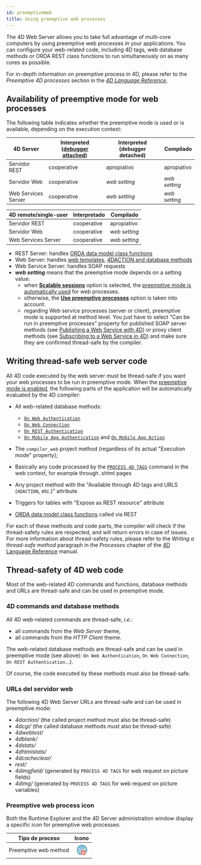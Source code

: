 ```yaml
---
id: preemptiveWeb
title: Using preemptive web processes
---
```



The 4D Web Server allows you to take full advantage of multi-core computers by using preemptive web processes in your applications. You can configure your web-related code, including 4D tags, web database methods or ORDA REST class functions to run simultaneously on as many cores as possible.

For in-depth information on preemptive process in 4D, please refer to the *Preemptive 4D processes* section in the [*4D Language Reference*](https://doc.4d.com).

## Availability of preemptive mode for web processes

The following table indicates whether the preemptive mode is used or is available, depending on the execution context:

| 4D Server           | Interpreted ([debugger attached](../Debugging/debugging-remote.md)) | Interpreted (debugger detached) | Compilado     |
| ------------------- | ------------------------------------------------------------------- | ------------------------------- | ------------- |
| Servidor REST       | cooperative                                                         | apropiativo                     | apropiativo   |
| Servidor Web        | cooperative                                                         | *web setting*                   | *web setting* |
| Web Services Server | cooperative                                                         | *web setting*                   | *web setting* |

| 4D remote/single-user | Interpretado | Compilado     |
| --------------------- | ------------ | ------------- |
| Servidor REST         | cooperative  | apropiativo   |
| Servidor Web          | cooperative  | *web setting* |
| Web Services Server   | cooperative  | *web setting* |

- REST Server: handles [ORDA data model class functions](../REST/ClassFunctions.md)
- Web Server: handles [web templates](templates.md), [4DACTION and database methods](httpRequests.md)
- Web Service Server: handles SOAP requests
- ***web setting*** means that the preemptive mode depends on a setting value:
    - when [**Scalable sessions**](sessions.md#enabling-sessions) option is selected, the [preemptive mode is automatically used](sessions.md#preemptive-mode) for web processes.
    - otherwise, the [**Use preemptive processes**](webServerConfig.md#use-preemptive-processes) option is taken into account.
    - regarding Web service processes (server or client), preemptive mode is supported at method level. You just have to select "Can be run in preemptive processes" property for published SOAP server methods (see [Publishing a Web Service with 4D](https://doc.4d.com/4Dv19/4D/19/Publishing-a-Web-Service-with-4D.300-5416868.en.html)) or proxy client methods (see [Subscribing to a Web Service in 4D](https://doc.4d.com/4Dv19/4D/19/Subscribing-to-a-Web-Service-in-4D.300-5416870.en.html)) and make sure they are confirmed thread-safe by the compiler.




## Writing thread-safe web server code

All 4D code executed by the web server must be thread-safe if you want your web processes to be run in preemptive mode. When the [preemptive mode is enabled](#availability-of-preemptive-mode-for-web-processes), the following parts of the application will be automatically evaluated by the 4D compiler:

*   All web-related database methods:
    *   [`On Web Authentication`](authentication.md#on-web-authentication)
    *   [`On Web Connection`](httpRequests.md#on-web-connection)
    *   [`On REST Authentication`](REST/configuration.md#using-the-on-rest-authentication-database-method)
    *   [`On Mobile App Authentication`](https://developer.4d.com/go-mobile/docs/4d/on-mobile-app-authentication) and [`On Mobile App Action`](https://developer.4d.com/go-mobile/docs/4d/on-mobile-app-action)

*   The `compiler_web` project method (regardless of its actual "Execution mode" property);

*   Basically any code processed by the [`PROCESS 4D TAGS`](https://doc.4d.com/4dv19R/help/command/en/page816.html) command in the web context, for example through .shtml pages

*   Any project method with the "Available through 4D tags and URLS (`4DACTION`, etc.)" attribute

*   Triggers for tables with "Expose as REST resource" attribute

*   [ORDA data model class functions](../REST/ClassFunctions.md) called via REST

For each of these methods and code parts, the compiler will check if the thread-safety rules are respected, and will return errors in case of issues. For more information about thread-safety rules, please refer to the *Writing a thread-safe method* paragraph in the *Processes* chapter of the [4D Language Reference](https://doc.4d.com) manual.

## Thread-safety of 4D web code

Most of the web-related 4D commands and functions, database methods and URLs are thread-safe and can be used in preemptive mode.

### 4D commands and database methods

All 4D web-related commands are thread-safe, *i.e.*:

*   all commands from the *Web Server* theme,
*   all commands from the *HTTP Client* theme.

The web-related database methods are thread-safe and can be used in preemptive mode (see above): `On Web Authentication`, `On Web Connection`, `On REST Authentication`...).

Of course, the code executed by these methods must also be thread-safe.


### URLs del servidor web

The following 4D Web Server URLs are thread-safe and can be used in preemptive mode:

*   *4daction/* (the called project method must also be thread-safe)
*   *4dcgi/* (the called database methods must also be thread-safe)
*   *4dwebtest/*
*   *4dblank/*
*   *4dstats/*
*   *4dhtmlstats/*
*   *4dcacheclear/*
*   *rest/*
*   *4dimgfield/* (generated by `PROCESS 4D TAGS` for web request on picture fields)
*   *4dimg/* (generated by `PROCESS 4D TAGS` for web request on picture variables)

### Preemptive web process icon

Both the Runtime Explorer and the 4D Server administration window display a specific icon for preemptive web processes:

| Tipo de proceso       | Icono                                    |
| --------------------- | ---------------------------------------- |
| Preemptive web method | ![](assets/en/WebServer/processIcon.png) |


